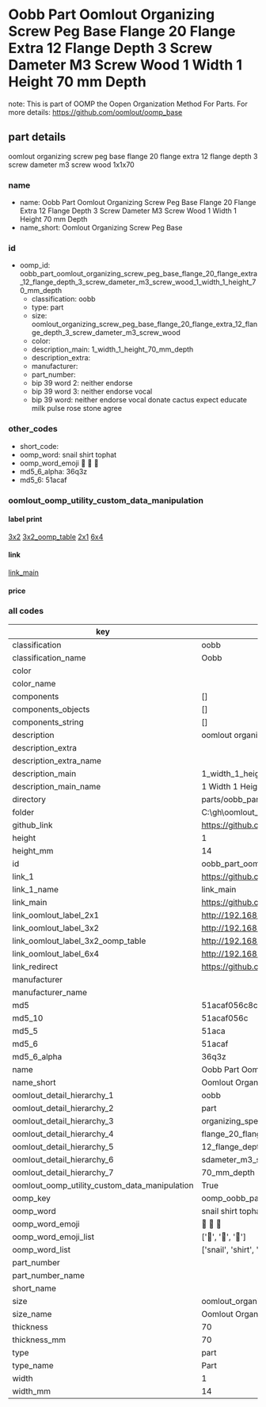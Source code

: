# Oobb Part Oomlout Organizing Screw Peg Base Flange 20 Flange Extra 12 Flange Depth 3 Screw Dameter M3 Screw Wood 1 Width 1 Height 70 mm Depth  

note: This is part of OOMP the Oopen Organization Method For Parts. For more details: https://github.com/oomlout/oomp_base

##  part details
  



oomlout organizing screw peg base flange 20 flange extra 12 flange depth 3 screw dameter m3 screw wood 1x1x70



### name
* name: Oobb Part Oomlout Organizing Screw Peg Base Flange 20 Flange Extra 12 Flange Depth 3 Screw Dameter M3 Screw Wood 1 Width 1 Height 70 mm Depth
* name_short: Oomlout Organizing Screw Peg Base
### id
* oomp_id: oobb_part_oomlout_organizing_screw_peg_base_flange_20_flange_extra_12_flange_depth_3_screw_dameter_m3_screw_wood_1_width_1_height_70_mm_depth
  * classification: oobb
  * type: part
  * size: oomlout_organizing_screw_peg_base_flange_20_flange_extra_12_flange_depth_3_screw_dameter_m3_screw_wood
  * color: 
  * description_main: 1_width_1_height_70_mm_depth
  * description_extra: 
  * manufacturer: 
  * part_number: 
  * bip 39 word 2: neither endorse
  * bip 39 word 3: neither endorse vocal
  * bip 39 word: neither endorse vocal donate cactus expect educate milk pulse rose stone agree

### other_codes
* short_code: 
* oomp_word: snail shirt tophat
* oomp_word_emoji :snail: :shirt: :tophat:
* md5_6_alpha: 36q3z
* md5_6: 51acaf






### oomlout_oomp_utility_custom_data_manipulation
#### label print
[3x2](http://192.168.1.245:1112/?label=oomp%2036q3z)
[3x2_oomp_table](http://192.168.1.108:1112/?label=oomp%2036q3z)
[2x1](http://192.168.1.242:1112/?label=oomp%2036q3z)
[6x4](http://192.168.1.55:1112/?label=oomp%2036q3z)    

#### link

[link_main](https://github.com/oomlout/oomlout_oobb_version_4_generated_parts/tree/main/navigation_oomp/oobb/part/oomlout_organizing_screw_peg_base_flange_20_flange_extra_12_flange_depth_3_screw_dameter_m3_screw_wood/1_width_1_height_70_mm_depth/part)                              

#### price







### all codes 
| key | value |  
| --- | --- |  
| classification | oobb |  
| classification_name | Oobb |  
| color |  |  
| color_name |  |  
| components | [] |  
| components_objects | [] |  
| components_string | [] |  
| description | oomlout organizing screw peg base flange 20 flange extra 12 flange depth 3 screw dameter m3 screw wood 1x1x70 |  
| description_extra |  |  
| description_extra_name |  |  
| description_main | 1_width_1_height_70_mm_depth |  
| description_main_name | 1 Width 1 Height 70 mm Depth |  
| directory | parts/oobb_part_oomlout_organizing_screw_peg_base_flange_20_flange_extra_12_flange_depth_3_screw_dameter_m3_screw_wood_1_width_1_height_70_mm_depth |  
| folder | C:\gh\oomlout_oobb_version_4_generated_parts\parts\oobb_part_oomlout_organizing_screw_peg_base_flange_20_flange_extra_12_flange_depth_3_screw_dameter_m3_screw_wood_1_width_1_height_70_mm_depth |  
| github_link | https://github.com/oomlout/oomlout_oomp_part_src/tree/main/parts/oobb_part_oomlout_organizing_screw_peg_base_flange_20_flange_extra_12_flange_depth_3_screw_dameter_m3_screw_wood_1_width_1_height_70_mm_depth |  
| height | 1 |  
| height_mm | 14 |  
| id | oobb_part_oomlout_organizing_screw_peg_base_flange_20_flange_extra_12_flange_depth_3_screw_dameter_m3_screw_wood_1_width_1_height_70_mm_depth |  
| link_1 | https://github.com/oomlout/oomlout_oobb_version_4_generated_parts/tree/main/navigation_oomp/oobb/part/oomlout_organizing_screw_peg_base_flange_20_flange_extra_12_flange_depth_3_screw_dameter_m3_screw_wood/1_width_1_height_70_mm_depth/part |  
| link_1_name | link_main |  
| link_main | https://github.com/oomlout/oomlout_oobb_version_4_generated_parts/tree/main/navigation_oomp/oobb/part/oomlout_organizing_screw_peg_base_flange_20_flange_extra_12_flange_depth_3_screw_dameter_m3_screw_wood/1_width_1_height_70_mm_depth/part |  
| link_oomlout_label_2x1 | http://192.168.1.242:1112/?label=oomp%2036q3z |  
| link_oomlout_label_3x2 | http://192.168.1.245:1112/?label=oomp%2036q3z |  
| link_oomlout_label_3x2_oomp_table | http://192.168.1.108:1112/?label=oomp%2036q3z |  
| link_oomlout_label_6x4 | http://192.168.1.55:1112/?label=oomp%2036q3z |  
| link_redirect | https://github.com/oomlout/oomlout_oobb_version_4_generated_parts/tree/main/parts/oobb_oomlout_organizing_screw_peg_base_flange_20_flange_extra_12_flange_depth_3_screw_dameter_m3_screw_wood_01_01_70 |  
| manufacturer |  |  
| manufacturer_name |  |  
| md5 | 51acaf056c8c88d141100411ea9274a1 |  
| md5_10 | 51acaf056c |  
| md5_5 | 51aca |  
| md5_6 | 51acaf |  
| md5_6_alpha | 36q3z |  
| name | Oobb Part Oomlout Organizing Screw Peg Base Flange 20 Flange Extra 12 Flange Depth 3 Screw Dameter M3 Screw Wood 1 Width 1 Height 70 mm Depth |  
| name_short | Oomlout Organizing Screw Peg Base |  
| oomlout_detail_hierarchy_1 | oobb |  
| oomlout_detail_hierarchy_2 | part |  
| oomlout_detail_hierarchy_3 | organizing_speg_base |  
| oomlout_detail_hierarchy_4 | flange_20_flange_extra |  
| oomlout_detail_hierarchy_5 | 12_flange_depth_3 |  
| oomlout_detail_hierarchy_6 | sdameter_m3_swood |  
| oomlout_detail_hierarchy_7 | 70_mm_depth |  
| oomlout_oomp_utility_custom_data_manipulation | True |  
| oomp_key | oomp_oobb_part_oomlout_organizing_screw_peg_base_flange_20_flange_extra_12_flange_depth_3_screw_dameter_m3_screw_wood_1_width_1_height_70_mm_depth |  
| oomp_word | snail shirt tophat |  
| oomp_word_emoji | :snail: :shirt: :tophat: |  
| oomp_word_emoji_list | [':snail:', ':shirt:', ':tophat:'] |  
| oomp_word_list | ['snail', 'shirt', 'tophat'] |  
| part_number |  |  
| part_number_name |  |  
| short_name |  |  
| size | oomlout_organizing_screw_peg_base_flange_20_flange_extra_12_flange_depth_3_screw_dameter_m3_screw_wood |  
| size_name | Oomlout Organizing Screw Peg Base Flange 20 Flange Extra 12 Flange Depth 3 Screw Dameter M3 Screw Wood |  
| thickness | 70 |  
| thickness_mm | 70 |  
| type | part |  
| type_name | Part |  
| width | 1 |  
| width_mm | 14 |  
